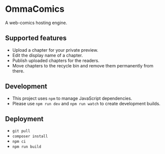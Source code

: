 # OmmaComics

A web-comics hosting engine.

## Supported features

- Upload a chapter for your private preview.
- Edit the display name of a chapter.
- Publish uploaded chapters for the readers.
- Move chapters to the recycle bin and remove them permanently from there.

## Development

- This project uses `npm` to manage JavaScript dependencies.
- Please use `npm run dev` and `npm run watch` to create development builds.

## Deployment

- `git pull`
- `composer install`
- `npm ci`
- `npm run build`
